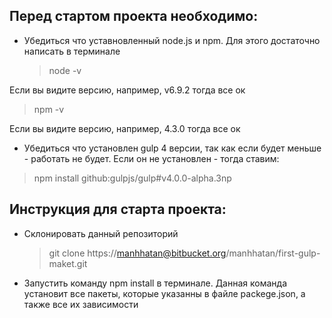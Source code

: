 ## Перед стартом проекта необходимо:

- Убедиться что уставновленный node.js и npm. Для этого достаточно написать в терминале
  > node -v

Если вы видите версию, например, v6.9.2 тогда все ок

> npm -v

Если вы видите версию, например, 4.3.0 тогда все ок

- Убедиться что установлен gulp 4 версии, так как если будет меньше - работать не будет.
  Если он не установлен - тогда ставим:

> npm install github:gulpjs/gulp#v4.0.0-alpha.3np

## Инструкция для старта проекта:

- Склонировать данный репозиторий

  > git clone https://manhhatan@bitbucket.org/manhhatan/first-gulp-maket.git

- Запустить команду npm install в терминале. Данная команда установит все пакеты, которые указанны в файле
  packege.json, а также все их зависимости
